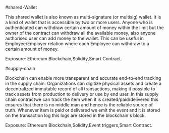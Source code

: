 #shared-Wallet

This shared wallet is also known as multi-signature (or multisig) wallet. It is a kind of wallet that is accessible by two or more users.
Anyone who is authenticated can withdraw certain amount of money within the limit but the owner of the contract can withdraw all the available money, also anyone authorised user can add money to the wallet.
This can be useful in Employee/Employer relation where each Employee can withdraw to a certain amount of money.

Exposure: Ethereum Blockchain,Solidity,Smart Contract.




#supply-chain

Blockchain can enable more transparent and accurate end-to-end tracking in the supply chain: 
Organizations can digitize physical assets and create a decentralized immutable record of all transactions, making it possible to track assets from production to delivery or use by end user.
In this supply chain contractwe can track the item when it is created/paid/delivered this ensures that there is no middle man and hence is the reliable source of truth.
Whenever item is paid or delivered we emit the event and it is stored on the transaction log this logs are stored in the blockchain's block.

Exposure: Ethereum Blockchain,Solidity,Event triggers,Smart Contract.
